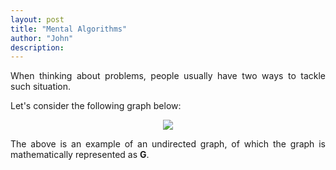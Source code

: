 ```yaml
---
layout: post
title: "Mental Algorithms"
author: "John"
description: 
---
```


<p align="justify"> When thinking about problems, people usually have two ways to tackle such situation.
</p>

<p align="justify"> Let's consider the following graph below:
</p>
<center>
<img src="https://i.imgur.com/6ibbeM2.png">
</center>

<p align="justify"> The above is an example of an undirected graph, of which the graph is mathematically represented as <strong>G</strong>.
</p>
<!-- more -->  


<p align="justify">
</p>

<p align="justify">
</p>
